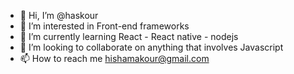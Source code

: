- 👋 Hi, I’m @haskour
- 👀 I’m interested in Front-end frameworks
- 🌱 I’m currently learning React - React native - nodejs
- 💞️ I’m looking to collaborate on anything that involves Javascript
- 📫 How to reach me hishamakour@gmail.com

<!---
haskour/haskour is a ✨ special ✨ repository because its `README.md` (this file) appears on your GitHub profile.
You can click the Preview link to take a look at your changes.
--->
